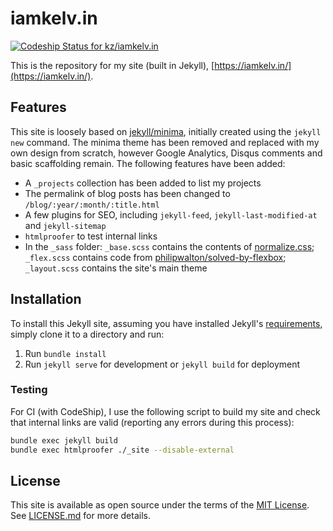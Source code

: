 # iamkelv.in

[ ![Codeship Status for kz/iamkelv.in](https://app.codeship.com/projects/af0d93a0-3b5a-0135-76f0-46ceed86863a/status?branch=master)](https://app.codeship.com/projects/228750)

This is the repository for my site (built in Jekyll), [https://iamkelv.in/](https://iamkelv.in/).

## Features

This site is loosely based on [jekyll/minima](https://github.com/jekyll/minima), initially created using the `jekyll new` command. The minima theme has been removed and replaced with my own design from scratch, however Google Analytics, Disqus comments and basic scaffolding remain. The following features have been added:

- A `_projects` collection has been added to list my projects
- The permalink of blog posts has been changed to `/blog/:year/:month/:title.html`
- A few plugins for SEO, including `jekyll-feed`, `jekyll-last-modified-at` and `jekyll-sitemap`
- `htmlproofer` to test internal links
- In the `_sass` folder: `_base.scss` contains the contents of [normalize.css](https://necolas.github.io/normalize.css/); `_flex.scss` contains code from [philipwalton/solved-by-flexbox](https://github.com/philipwalton/solved-by-flexbox); `_layout.scss` contains the site's main theme

## Installation

To install this Jekyll site, assuming you have installed Jekyll's [requirements](https://jekyllrb.com/docs/installation/), simply clone it to a directory and run:

1. Run `bundle install`
2. Run `jekyll serve` for development or `jekyll build` for deployment

### Testing

For CI (with CodeShip), I use the following script to build my site and check that internal links are valid (reporting any errors during this process):

```sh
bundle exec jekyll build
bundle exec htmlproofer ./_site --disable-external
```

## License

This site is available as open source under the terms of the [MIT License](http://opensource.org/licenses/MIT). See [LICENSE.md](LICENSE.md) for more details.
